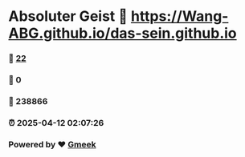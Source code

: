# Absoluter Geist :link: https://Wang-ABG.github.io/das-sein.github.io 
### :page_facing_up: [22](https://Wang-ABG.github.io/das-sein.github.io/tag.html) 
### :speech_balloon: 0 
### :hibiscus: 238866 
### :alarm_clock: 2025-04-12 02:07:26 
### Powered by :heart: [Gmeek](https://github.com/Meekdai/Gmeek)
